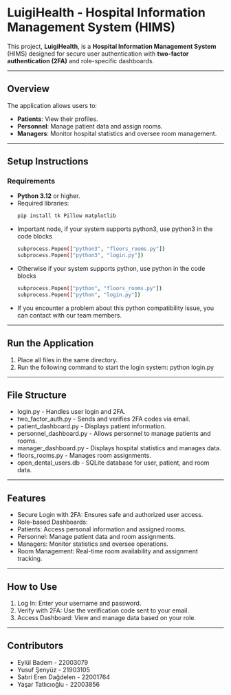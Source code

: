 # **LuigiHealth - Hospital Information Management System (HIMS)**  

This project, **LuigiHealth**, is a **Hospital Information Management System** (HIMS) designed for secure user authentication with **two-factor authentication (2FA)** and role-specific dashboards.  

---

## **Overview**  
The application allows users to:  
- **Patients**: View their profiles.  
- **Personnel**: Manage patient data and assign rooms.  
- **Managers**: Monitor hospital statistics and oversee room management.  

---

## **Setup Instructions**  

### **Requirements**  
- **Python 3.12** or higher.  
- Required libraries:  
   ```bash
   pip install tk Pillow matplotlib
- Important node, if your system supports python3, use python3 in the code blocks
  ```bash
  subprocess.Popen(["python3", "floors_rooms.py"])
  subprocess.Popen(["python3", "login.py"])
- Otherwise if your system supports python, use python in the code blocks
  ```bash
  subprocess.Popen(["python", "floors_rooms.py"])
  subprocess.Popen(["python", "login.py"])
- If you encounter a problem about this python compatibility issue, you can contact with our team members. 
---

## **Run the Application** 
1.	Place all files in the same directory.
2.	Run the following command to start the login system:
    python login.py

---

## **File Structure** 
* login.py - Handles user login and 2FA.
* two_factor_auth.py - Sends and verifies 2FA codes via email.
* patient_dashboard.py - Displays patient information.
* personnel_dashboard.py - Allows personnel to manage patients and rooms.
* manager_dashboard.py - Displays hospital statistics and manages data.
* floors_rooms.py - Manages room assignments.
* open_dental_users.db - SQLite database for user, patient, and room data.

---

## **Features** 
* Secure Login with 2FA: Ensures safe and authorized user access.
* Role-based Dashboards:
* Patients: Access personal information and assigned rooms.
* Personnel: Manage patient data and room assignments.
* Managers: Monitor statistics and oversee operations.
* Room Management: Real-time room availability and assignment tracking.

---

## **How to Use** 
1.	Log In: Enter your username and password.
2.	Verify with 2FA: Use the verification code sent to your email.
3.	Access Dashboard: View and manage data based on your role.

---

## **Contributors** 
* Eylül Badem	- 22003079	
* Yusuf Şenyüz - 21903105	
* Sabri Eren Dağdelen - 22001764	
* Yaşar Tatlıcıoğlu - 22003856	
